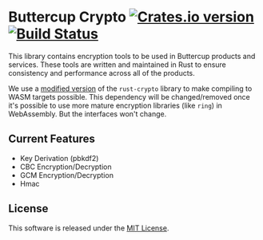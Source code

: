 # Buttercup Crypto [![Crates.io version][crates-image]][crates-url] [![Build Status][travis-image]][travis-url]

This library contains encryption tools to be used in Buttercup products and services. These tools are written and maintained in Rust to ensure consistency and performance across all of the products.

We use a [modified version](https://github.com/buttercup/rust-crypto-wasm) of the `rust-crypto` library to make compiling to WASM targets possible. This dependency will be changed/removed once it's possible to use more mature encryption libraries (like `ring`) in WebAssembly. But the interfaces won't change.

## Current Features

- Key Derivation (pbkdf2)
- CBC Encryption/Decryption
- GCM Encryption/Decryption
- Hmac

## License

This software is released under the [MIT License](LICENSE).

[crates-image]: https://img.shields.io/crates/v/buttercup-crypto.svg
[crates-url]: https://crates.io/crates/buttercup-crypto
[travis-image]: https://travis-ci.org/buttercup/crypto.svg?branch=master
[travis-url]: https://travis-ci.org/buttercup/crypto
